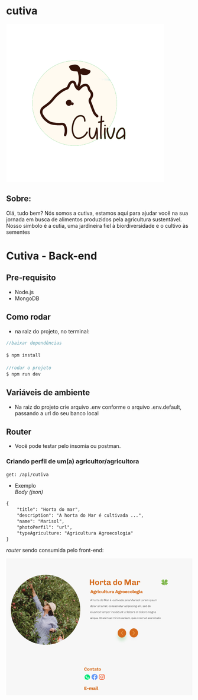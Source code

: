# cutiva

![Logo](logoCutiva.png)
                         
## Sobre:
Olá, tudo bem? Nós somos a cutiva, estamos aqui para ajudar você na sua jornada em busca de alimentos produzidos pela agricultura sustentável. Nosso símbolo é a cutia, uma jardineira fiel à biordiversidade e o cultivo às sementes


# Cutiva - Back-end

## Pre-requisito
- Node.js
- MongoDB

## Como rodar
- na raiz do projeto, no terminal:

```javascript
//baixar dependências

$ npm install

//rodar o projeto
$ npm run dev

```
## Variáveis de ambiente
- Na raiz do projeto crie arquivo .env conforme o arquivo .env.default, passando a url do seu banco local
## Router
- Você pode testar pelo insomia ou postman.

### Criando perfil de um(a) agricultor/agricultora

```
get: /api/cutiva
```

- Exemplo <br>
_Body (json)_

```
{
    "title": "Horta do mar",
    "description": "A horta do Mar é cultivada ...",
    "name": "Marisol",
    "photoPerfil": "url",
    "typeAgriculture: "Agricultura Agroecologia"  
}
```
_router_ sendo consumida pelo front-end:

![get](img/getcreate.png)
